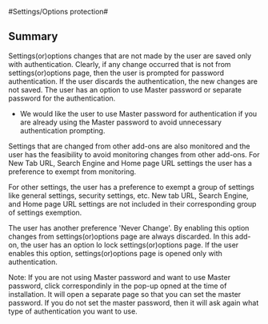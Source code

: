 #Settings/Options protection#

## Summary ##

Settings(or)options changes that are not made by the user are saved only with authentication. Clearly, if any change occurred that is not from settings(or)options page, then the user is prompted for password authentication. If the user discards the authentication, the new changes are not saved. The user has an option to use Master password or separate password for the authentication. 

 * We would like the user to use Master password for authentication if you are already using the Master password to avoid unnecessary authentication prompting. 
 
 Settings that are changed from other add-ons are also monitored and the user has the feasibility to avoid monitoring changes from other add-ons. For New Tab URL, Search Engine and Home page URL settings the user has a preference to exempt from monitoring. 
 
 For other settings, the user has a preference to exempt a group of settings like general settings, security settings, etc. New tab URL, Search Engine, and Home page URL settings are not included in their corresponding group of settings exemption. 
 
 The user has another preference 'Never Change'. By enabling this option changes from settings(or)options page are always discarded. In this add-on, the user has an option lo lock settings(or)options page. If the user enables this option, settings(or)options page is opened only with authentication.               
 
 Note: If you are not using Master password and want to use Master password, click correspondinly in the pop-up opned at the time of installation. It will open a separate page so that you can set the master password. If you do not set the master password, then it will ask again what type of authentication you want to use.